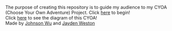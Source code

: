 The purpose of creating this repository is to guide my audience to my CYOA (Choose Your Own Adventure) Project. 
Click [here](start.md) to begin!  
Click [here](https://docs.google.com/drawings/d/1uLT6WxHDu39cSyXrNqSn090lTSMFKMhrtPqNhI8smMM/edit) to see the diagram of this CYOA!  
Made by [Johnson Wu](https://github.com/johnsonw6558) and [Jayden Weston](https://github.com/jaydenw4157)